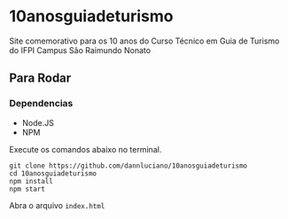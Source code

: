 # 10anosguiadeturismo

Site comemorativo para os 10 anos do Curso Técnico em Guia de Turismo do IFPI Campus São Raimundo Nonato

## Para Rodar

### Dependencias

* Node.JS
* NPM

Execute os comandos abaixo no terminal.

```shell
git clone https://github.com/dannluciano/10anosguiadeturismo
cd 10anosguiadeturismo
npm install
npm start
```

Abra o arquivo `index.html`